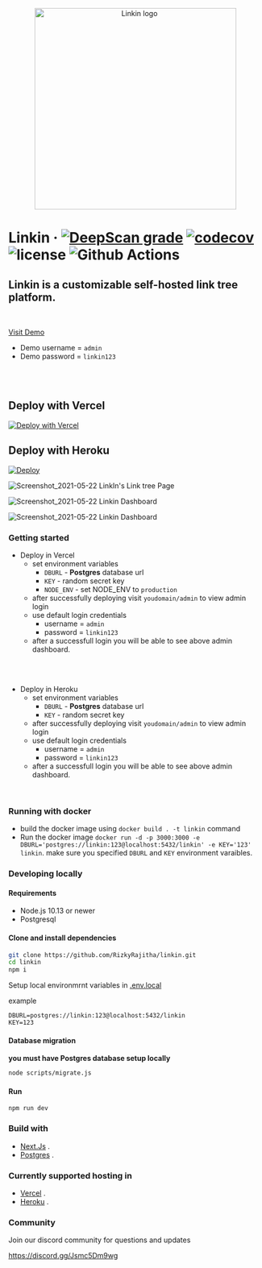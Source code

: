 <p align="center">
  <img width="400" height="400" alt="Linkin logo" src="https://user-images.githubusercontent.com/38534289/119221855-0522c380-bb0f-11eb-8fee-c335fd0ff67c.png">
</p>

# Linkin &middot; [![DeepScan grade](https://deepscan.io/api/teams/14086/projects/17178/branches/386441/badge/grade.svg)](https://deepscan.io/dashboard#view=project&tid=14086&pid=17178&bid=386441) [![codecov](https://codecov.io/gh/RizkyRajitha/linkin/branch/master/graph/badge.svg?token=DPE3YVUYUW)](https://codecov.io/gh/RizkyRajitha/linkin) ![license](https://img.shields.io/github/license/rizkyrajitha/linkin??style=plastic) ![Github Actions](https://github.com/rizkyrajitha/linkin/workflows/Code-Coverage/badge.svg)

## Linkin is a customizable self-hosted link tree platform.

<br>

[Visit Demo](http://linkindemo.vercel.app/)

- Demo username = `admin`
- Demo password = `linkin123`

<br>
<br>

## Deploy with Vercel

[![Deploy with Vercel](https://vercel.com/button)](https://vercel.com/new/git/external?repository-url=https%3A%2F%2Fgithub.com%2FRizkyRajitha%2Flinkin&env=DBURL,KEY,NODE_ENV&demo-title=Linkin&demo-description=Linkin%20is%20a%20customizable%20self%20hosted%20link%20tree%20platform%20%2C%20And%20we%20are%20ready%20to%20roll)

## Deploy with Heroku

[![Deploy](https://www.herokucdn.com/deploy/button.svg)](https://heroku.com/deploy?template=https://github.com/RizkyRajitha/linkin)

![Screenshot_2021-05-22 LinkIn's Link tree Page](https://user-images.githubusercontent.com/38534289/119221911-4ca94f80-bb0f-11eb-94ff-31f1c3a51d06.png)

![Screenshot_2021-05-22 Linkin Dashboard](https://user-images.githubusercontent.com/38534289/119221942-7d898480-bb0f-11eb-9175-5e139fa57f0a.png)

![Screenshot_2021-05-22 Linkin Dashboard](https://user-images.githubusercontent.com/38534289/119221939-7c585780-bb0f-11eb-944f-514beb5573b7.png)

### Getting started

- Deploy in Vercel
  - set environment variables
    - `DBURL` - **Postgres** database url
    - `KEY` - random secret key
    - `NODE_ENV` - set NODE_ENV to `production`
  - after successfully deploying visit `youdomain/admin` to view admin login
  - use default login credentials
    - username = `admin`
    - password = `linkin123`
  - after a successfull login you will be able to see above admin dashboard.

<br>
<br>

- Deploy in Heroku
  - set environment variables
    - `DBURL` - **Postgres** database url
    - `KEY` - random secret key
  - after successfully deploying visit `youdomain/admin` to view admin login
  - use default login credentials
    - username = `admin`
    - password = `linkin123`
  - after a successfull login you will be able to see above admin dashboard.
<br>

### Running with docker

- build the docker image using `docker build . -t linkin` command 
- Run the docker image `docker run -d -p 3000:3000 -e DBURL='postgres://linkin:123@localhost:5432/linkin' -e KEY='123'  linkin`. make sure you specified `DBURL` and `KEY` environment varaibles.
  

### Developing locally

#### Requirements

- Node.js 10.13 or newer
- Postgresql

#### Clone and install dependencies

```bash
git clone https://github.com/RizkyRajitha/linkin.git
cd linkin
npm i
```

<!-- Setup local environmrnt variables in [config.js](configs/config.js) -->
Setup local environmrnt variables in [.env.local](./.env.local)

example

```.env
DBURL=postgres://linkin:123@localhost:5432/linkin
KEY=123
```


#### Database migration

**you must have Postgres database setup locally**

```bash
node scripts/migrate.js
```

#### Run

```
npm run dev
```

### Build with

- [Next.Js](https://nextjs.org/) .
- [Postgres](https://www.postgresql.org/) .

### Currently supported hosting in

- [Vercel](https://vercel.com/) .
- [Heroku](https://heroku.com/) .


### Community

Join our discord community for questions and updates

https://discord.gg/Jsmc5Dm9wg


<!-- 
https://fonts.googleapis.com/css2?family=Source+Code+Pro&display=swap
https://res.cloudinary.com/dijjqfsto/image/upload/v1621257334/af1fcce7-deb9-4834-965e-4fed59ef6c08_z2l3yf.jpg
'Source Code Pro', monospace
 -->
